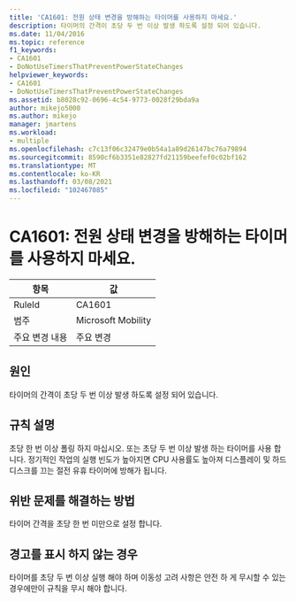 ```yaml
---
title: 'CA1601: 전원 상태 변경을 방해하는 타이머를 사용하지 마세요.'
description: 타이머의 간격이 초당 두 번 이상 발생 하도록 설정 되어 있습니다.
ms.date: 11/04/2016
ms.topic: reference
f1_keywords:
- CA1601
- DoNotUseTimersThatPreventPowerStateChanges
helpviewer_keywords:
- CA1601
- DoNotUseTimersThatPreventPowerStateChanges
ms.assetid: b8028c92-0696-4c54-9773-0028f29bda9a
author: mikejo5000
ms.author: mikejo
manager: jmartens
ms.workload:
- multiple
ms.openlocfilehash: c7c13f06c32479e0b54a1a89d26147bc76a79894
ms.sourcegitcommit: 8590cf6b3351e82827fd21159beefef0c02bf162
ms.translationtype: MT
ms.contentlocale: ko-KR
ms.lasthandoff: 03/08/2021
ms.locfileid: "102467085"
---
```

# <a name="ca1601-do-not-use-timers-that-prevent-power-state-changes"></a>CA1601: 전원 상태 변경을 방해하는 타이머를 사용하지 마세요.

|항목|값|
|-|-|
|RuleId|CA1601|
|범주|Microsoft Mobility|
|주요 변경 내용|주요 변경|

## <a name="cause"></a>원인
타이머의 간격이 초당 두 번 이상 발생 하도록 설정 되어 있습니다.

## <a name="rule-description"></a>규칙 설명
초당 한 번 이상 폴링 하지 마십시오. 또는 초당 두 번 이상 발생 하는 타이머를 사용 합니다. 정기적인 작업의 실행 빈도가 높아지면 CPU 사용률도 높아져 디스플레이 및 하드 디스크를 끄는 절전 유휴 타이머에 방해가 됩니다.

## <a name="how-to-fix-violations"></a>위반 문제를 해결하는 방법
타이머 간격을 초당 한 번 미만으로 설정 합니다.

## <a name="when-to-suppress-warnings"></a>경고를 표시 하지 않는 경우
타이머를 초당 두 번 이상 실행 해야 하며 이동성 고려 사항은 안전 하 게 무시할 수 있는 경우에만이 규칙을 무시 해야 합니다.
